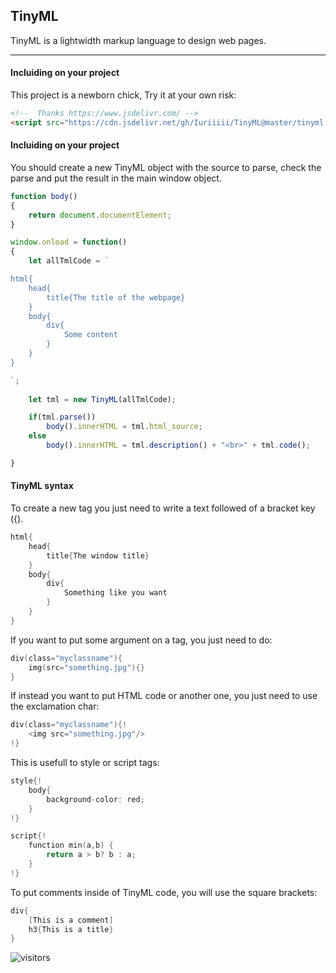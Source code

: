 ## TinyML
TinyML is a lightwidth markup language to design web pages.

------------
#### Incluiding on your project
This project is a newborn chick, Try it at your own risk:

```html
<!--  Thanks https://www.jsdelivr.com/ -->
<script src="https://cdn.jsdelivr.net/gh/Iuriiiii/TinyML@master/tinyml.min.js"></script>
```

#### Incluiding on your project
You should create a new TinyML object with the source to parse, check the parse and put the result in the main window object.

```javascript
function body()
{
    return document.documentElement;
}

window.onload = function()
{
    let allTmlCode = `

html{
    head{
        title{The title of the webpage}
    }
    body{
        div{
            Some content
        }
    }
}

`;
 
    let tml = new TinyML(allTmlCode);

    if(tml.parse())
        body().innerHTML = tml.html_source;
    else
        body().innerHTML = tml.description() + "<br>" + tml.code();

}
```

#### TinyML syntax
To create a new tag you just need to write a text followed of a bracket key ({).

```c
html{
	head{
		title{The window title}
	}
	body{
		div{
			Something like you want
		}
	}
}
```

If you want to put some argument on a tag, you just need to do:
```c
div(class="myclassname"){
	img(src="something.jpg"){}
}
```
If instead you want to put HTML code or another one, you just need to use the exclamation char:
```c
div(class="myclassname"){!
	<img src="something.jpg"/>
!}
```
This is usefull to style or script tags:
```c
style{!
	body{
		background-color: red;
	}
!}

script{!
	function min(a,b) {
		return a > b? b : a;
	}
!}
```

To put comments inside of TinyML code, you will use the square brackets:
```c
div{
	[This is a comment]
	h3{This is a title}
}
```

![visitors](https://visitor-badge.laobi.icu/badge?page_id=TinyML)
